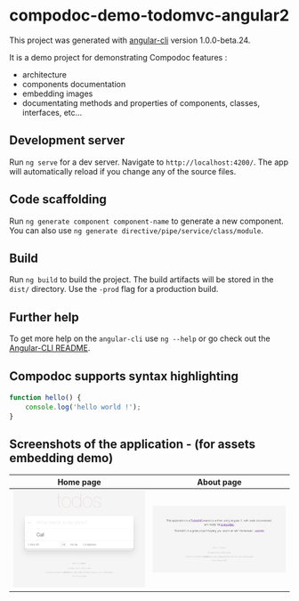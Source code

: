 # compodoc-demo-todomvc-angular2

This project was generated with [angular-cli](https://github.com/angular/angular-cli) version 1.0.0-beta.24.

It is a demo project for demonstrating Compodoc features :

* architecture
* components documentation
* embedding images
* documentating methods and properties of components, classes, interfaces, etc...

## Development server
Run `ng serve` for a dev server. Navigate to `http://localhost:4200/`. The app will automatically reload if you change any of the source files.

## Code scaffolding

Run `ng generate component component-name` to generate a new component. You can also use `ng generate directive/pipe/service/class/module`.

## Build

Run `ng build` to build the project. The build artifacts will be stored in the `dist/` directory. Use the `-prod` flag for a production build.

## Further help

To get more help on the `angular-cli` use `ng --help` or go check out the [Angular-CLI README](https://github.com/angular/angular-cli/blob/master/README.md).

## Compodoc supports syntax highlighting

```javascript
function hello() {
    console.log('hello world !');
}
```

## Screenshots of the application - (for assets embedding demo)

Home page | About page
--- | ---
![Screenshot-1](screenshots/home.png) | ![Screenshot-2](screenshots/about.png)

